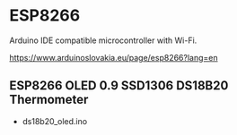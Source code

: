 # ESP8266

Arduino IDE compatible microcontroller with Wi-Fi.

https://www.arduinoslovakia.eu/page/esp8266?lang=en

## ESP8266 OLED 0.9 SSD1306 DS18B20 Thermometer

- ds18b20_oled.ino